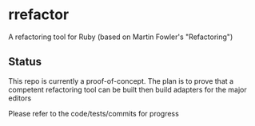 # rrefactor

A refactoring tool for Ruby (based on Martin Fowler's "Refactoring")

## Status

This repo is currently a proof-of-concept. The plan is to prove that a competent refactoring tool can be built then build adapters for the major editors

Please refer to the code/tests/commits for progress

